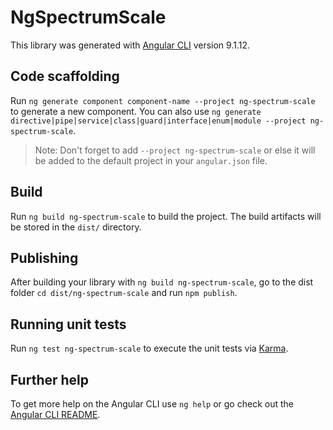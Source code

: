 # NgSpectrumScale

This library was generated with [Angular CLI](https://github.com/angular/angular-cli) version 9.1.12.

## Code scaffolding

Run `ng generate component component-name --project ng-spectrum-scale` to generate a new component. You can also use `ng generate directive|pipe|service|class|guard|interface|enum|module --project ng-spectrum-scale`.
> Note: Don't forget to add `--project ng-spectrum-scale` or else it will be added to the default project in your `angular.json` file. 

## Build

Run `ng build ng-spectrum-scale` to build the project. The build artifacts will be stored in the `dist/` directory.

## Publishing

After building your library with `ng build ng-spectrum-scale`, go to the dist folder `cd dist/ng-spectrum-scale` and run `npm publish`.

## Running unit tests

Run `ng test ng-spectrum-scale` to execute the unit tests via [Karma](https://karma-runner.github.io).

## Further help

To get more help on the Angular CLI use `ng help` or go check out the [Angular CLI README](https://github.com/angular/angular-cli/blob/master/README.md).
